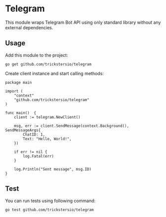 # Telegram

This module wraps Telegram Bot API using only standard library without any external dependencies.

## Usage

Add this module to the project:

```shell script
go get github.com/trickstersio/telegram
```

Create client instance and start calling methods:

```golang
package main

import (
    "context"
    "github.com/trickstersio/telegram"
)

func main()  {
    client := telegram.NewClient()

    msg, err := client.SendMessage(context.Background(), SendMessageArgs{
        ChatID: 1,
        Text: "Hello, World!",
    })

    if err != nil {
        log.Fatal(err)
    }

    log.Println("Sent message", msg.ID)
}
```

## Test

You can run tests using following command:

```shell script
go test github.com/trickstersio/telegram
```
